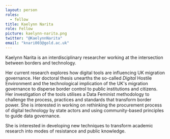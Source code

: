 ```yaml
---
layout: person
roles:
  - fellow
title: Kaelynn Narita
role: Fellow
picture: kaelynn-narita.png
twitter: "@KaelynnNarita"
email: "knari003@gold.ac.uk"
---
```

Kaelynn Narita is an interdisciplinary researcher working at the intersection between borders and technology.

<!--more-->

Her current research explores how digital tools are influencing UK migration governance. Her doctoral thesis unearths the so-called _Digital_ Hostile Environment and the technological implication of the UK's migration governance to disperse border control to public institutions and citizens. Her investigation of the tools utilises a Data Feminist methodology to challenge the process, practices and standards that transform border power. She is interested in working on rethinking the procurement process of digital technology by state actors and using community-based principles to guide data governance.

She is interested in developing new techniques to transform academic research into modes of resistance and public knowledge.